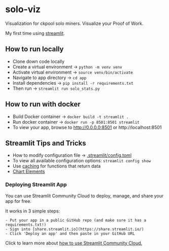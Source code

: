 # solo-viz
Visualization for ckpool solo miners. Visualize your Proof of Work.

My first time using [streamlit](https://docs.streamlit.io/library/get-started/main-concepts).

## How to run locally
  - Clone down code locally
  - Create a virtual environment -> `python -m venv venv`
  - Activate virtual environment -> `source venv/bin/activate`
  - Navigate to app directory -> `cd app`
  - Install dependencies -> `pip install -r requirements.txt`
  - Then run -> `streamlit run solo_stats.py`

## How to run with docker
  - Build Docker container -> `docker build -t streamlit .`
  - Run docker container -> `docker run -p 8501:8501 streamlit`
  - To view your app, browse to http://0.0.0.0:8501 or http://localhost:8501

## Streamlit Tips and Tricks
- How to modify configuration file -> [.streamlit/config.toml](https://docs.streamlit.io/library/advanced-features/configuration#set-configuration-options)
- To view all available configuration options: `streamlit config show`
- Use [caching](https://docs.streamlit.io/library/advanced-features/caching) for functions that return data
- [Chart Elements](https://docs.streamlit.io/library/api-reference#chart-elements)

### Deploying Streamlit App
You can use Streamlit Community Cloud to deploy, manage, and share your app for free.

It works in 3 simple steps:

    - Put your app in a public GitHub repo (and make sure it has a requirements.txt!)
    - Sign into [share.streamlit.io](https://share.streamlit.io/)
    - Click 'Deploy an app' and then paste in your GitHub URL

Click to learn more about [how to use Streamlit Community Cloud.](https://docs.streamlit.io/streamlit-community-cloud)
